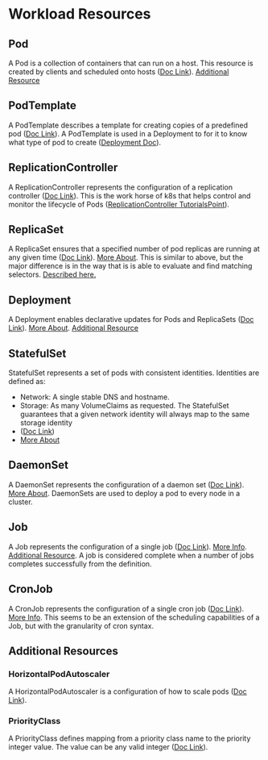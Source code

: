 # Workload Resources  

## Pod  

A Pod is a collection of containers that can run on a host. This resource is created by clients and scheduled onto hosts ([Doc Link](https://kubernetes.io/docs/concepts/workloads/pods/)). [Additional Resource](https://www.tutorialspoint.com/kubernetes/kubernetes_pod.htm)  

## PodTemplate  

A PodTemplate describes a template for creating copies of a predefined pod ([Doc Link](https://kubernetes.io/docs/concepts/workloads/pods/#pod-templates)). A PodTemplate is used in a Deployment to for it to know what type of pod to create ([Deployment Doc](https://kubernetes.io/docs/concepts/workloads/controllers/deployment/)).  

## ReplicationController  

A ReplicationController represents the configuration of a replication controller ([Doc Link](https://kubernetes.io/docs/reference/kubernetes-api/workload-resources/replication-controller-v1/)). This is the work horse of k8s that helps control and monitor the lifecycle of Pods ([ReplicationController TutorialsPoint](https://www.tutorialspoint.com/kubernetes/kubernetes_replication_controller.htm)).  

## ReplicaSet  

A ReplicaSet ensures that a specified number of pod replicas are running at any given time ([Doc Link](https://kubernetes.io/docs/reference/kubernetes-api/workload-resources/replica-set-v1/)). [More About](https://kubernetes.io/docs/concepts/workloads/controllers/replicaset/). This is similar to above, but the major difference is in the way that is is able to evaluate and find matching selectors. [Described here.](https://www.tutorialspoint.com/kubernetes/kubernetes_replica_sets.htm)  

## Deployment  

A Deployment enables declarative updates for Pods and ReplicaSets ([Doc Link](https://kubernetes.io/docs/reference/kubernetes-api/workload-resources/deployment-v1/)). [More About](https://kubernetes.io/docs/concepts/workloads/controllers/deployment/). [Additional Resource](https://www.tutorialspoint.com/kubernetes/kubernetes_deployments.htm)  

## StatefulSet  

StatefulSet represents a set of pods with consistent identities. Identities are defined as:  
- Network: A single stable DNS and hostname.  
- Storage: As many VolumeClaims as requested. The StatefulSet guarantees that a given network identity will always map to the same storage identity  
- ([Doc Link](https://kubernetes.io/docs/reference/kubernetes-api/workload-resources/stateful-set-v1/))  
- [More About](https://kubernetes.io/docs/concepts/workloads/controllers/statefulset/)

## DaemonSet

A DaemonSet represents the configuration of a daemon set ([Doc Link](https://kubernetes.io/docs/reference/kubernetes-api/workload-resources/daemon-set-v1/s)). [More About](https://kubernetes.io/docs/concepts/workloads/controllers/daemonset/). DaemonSets are used to deploy a pod to every node in a cluster.  

## Job  

A Job represents the configuration of a single job ([Doc Link](https://kubernetes.io/docs/reference/kubernetes-api/workload-resources/job-v1/)). [More Info](https://kubernetes.io/docs/concepts/workloads/controllers/job/). [Additional Resource](https://www.tutorialspoint.com/kubernetes/kubernetes_jobs.htm). A job is considered complete when a number of jobs completes successfully from the definition.  

## CronJob  

A CronJob represents the configuration of a single cron job ([Doc Link](https://kubernetes.io/docs/reference/kubernetes-api/workload-resources/cron-job-v1/)). [More Info](https://kubernetes.io/docs/concepts/workloads/controllers/cron-jobs/). This seems to be an extension of the scheduling capabilities of a Job, but with the granularity of cron syntax.  

## Additional Resources

### HorizontalPodAutoscaler

A HorizontalPodAutoscaler is a configuration of how to scale pods ([Doc Link](https://kubernetes.io/docs/reference/kubernetes-api/workload-resources/horizontal-pod-autoscaler-v1/)).  

### PriorityClass  

A PriorityClass defines mapping from a priority class name to the priority integer value. The value can be any valid integer ([Doc Link](https://kubernetes.io/docs/reference/kubernetes-api/workload-resources/priority-class-v1/)).